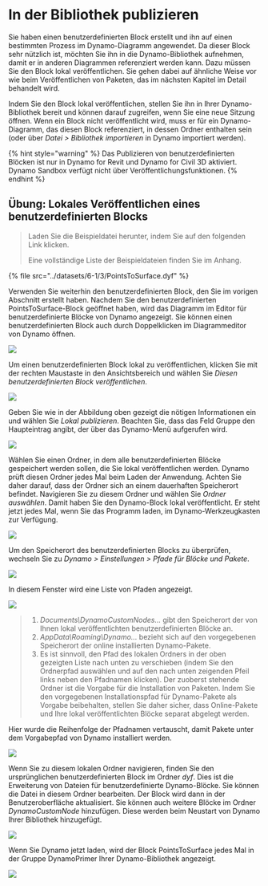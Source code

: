# In der Bibliothek publizieren

Sie haben einen benutzerdefinierten Block erstellt und ihn auf einen bestimmten Prozess im Dynamo-Diagramm angewendet. Da dieser Block sehr nützlich ist, möchten Sie ihn in die Dynamo-Bibliothek aufnehmen, damit er in anderen Diagrammen referenziert werden kann. Dazu müssen Sie den Block lokal veröffentlichen. Sie gehen dabei auf ähnliche Weise vor wie beim Veröffentlichen von Paketen, das im nächsten Kapitel im Detail behandelt wird.

Indem Sie den Block lokal veröffentlichen, stellen Sie ihn in Ihrer Dynamo-Bibliothek bereit und können darauf zugreifen, wenn Sie eine neue Sitzung öffnen. Wenn ein Block nicht veröffentlicht wird, muss er für ein Dynamo-Diagramm, das diesen Block referenziert, in dessen Ordner enthalten sein (oder über _Datei > Bibliothek importieren_ in Dynamo importiert werden).

{% hint style="warning" %} Das Publizieren von benutzerdefinierten Blöcken ist nur in Dynamo for Revit und Dynamo for Civil 3D aktiviert. Dynamo Sandbox verfügt nicht über Veröffentlichungsfunktionen. {% endhint %}

## Übung: Lokales Veröffentlichen eines benutzerdefinierten Blocks

> Laden Sie die Beispieldatei herunter, indem Sie auf den folgenden Link klicken.
>
> Eine vollständige Liste der Beispieldateien finden Sie im Anhang.

{% file src="../datasets/6-1/3/PointsToSurface.dyf" %}

Verwenden Sie weiterhin den benutzerdefinierten Block, den Sie im vorigen Abschnitt erstellt haben. Nachdem Sie den benutzerdefinierten PointsToSurface-Block geöffnet haben, wird das Diagramm im Editor für benutzerdefinierte Blöcke von Dynamo angezeigt. Sie können einen benutzerdefinierten Block auch durch Doppelklicken im Diagrammeditor von Dynamo öffnen.

![](../images/6-1/3/publishcustomnodelocally01.jpg)

Um einen benutzerdefinierten Block lokal zu veröffentlichen, klicken Sie mit der rechten Maustaste in den Ansichtsbereich und wählen Sie _Diesen benutzerdefinierten Block veröffentlichen_.

![](../images/6-1/3/publishcustomnodeexercise-02.jpg)

Geben Sie wie in der Abbildung oben gezeigt die nötigen Informationen ein und wählen Sie _Lokal publizieren_. Beachten Sie, dass das Feld Gruppe den Haupteintrag angibt, der über das Dynamo-Menü aufgerufen wird.

![](../images/6-1/3/publishcustomnodeexercise-03.jpg)

Wählen Sie einen Ordner, in dem alle benutzerdefinierten Blöcke gespeichert werden sollen, die Sie lokal veröffentlichen werden. Dynamo prüft diesen Ordner jedes Mal beim Laden der Anwendung. Achten Sie daher darauf, dass der Ordner sich an einem dauerhaften Speicherort befindet. Navigieren Sie zu diesem Ordner und wählen Sie _Ordner auswählen_. Damit haben Sie den Dynamo-Block lokal veröffentlicht. Er steht jetzt jedes Mal, wenn Sie das Programm laden, im Dynamo-Werkzeugkasten zur Verfügung.

![](../images/6-1/3/publishcustomnodeexercise-04.jpg)

Um den Speicherort des benutzerdefinierten Blocks zu überprüfen, wechseln Sie zu _Dynamo > Einstellungen > Pfade für Blöcke und Pakete_.

![](../images/6-1/3/publishcustomnodeexercise-05.jpg)

In diesem Fenster wird eine Liste von Pfaden angezeigt.

![](../images/6-1/3/publishcustomnodeexercise-06.jpg)

> 1. _Documents\\DynamoCustomNodes..._ gibt den Speicherort der von Ihnen lokal veröffentlichten benutzerdefinierten Blöcke an.
> 2. _AppData\\Roaming\\Dynamo..._ bezieht sich auf den vorgegebenen Speicherort der online installierten Dynamo-Pakete.
> 3. Es ist sinnvoll, den Pfad des lokalen Ordners in der oben gezeigten Liste nach unten zu verschieben (indem Sie den Ordnerpfad auswählen und auf den nach unten zeigenden Pfeil links neben den Pfadnamen klicken). Der zuoberst stehende Ordner ist die Vorgabe für die Installation von Paketen. Indem Sie den vorgegebenen Installationspfad für Dynamo-Pakete als Vorgabe beibehalten, stellen Sie daher sicher, dass Online-Pakete und Ihre lokal veröffentlichten Blöcke separat abgelegt werden.

Hier wurde die Reihenfolge der Pfadnamen vertauscht, damit Pakete unter dem Vorgabepfad von Dynamo installiert werden.

![](../images/6-1/3/publishcustomnodeexercise-07.jpg)

Wenn Sie zu diesem lokalen Ordner navigieren, finden Sie den ursprünglichen benutzerdefinierten Block im Ordner _dyf_. Dies ist die Erweiterung von Dateien für benutzerdefinierte Dynamo-Blöcke. Sie können die Datei in diesem Ordner bearbeiten. Der Block wird dann in der Benutzeroberfläche aktualisiert. Sie können auch weitere Blöcke im Ordner _DynamoCustomNode_ hinzufügen. Diese werden beim Neustart von Dynamo Ihrer Bibliothek hinzugefügt.

![](../images/6-1/3/publishcustomnodeexercise-08.jpg)

Wenn Sie Dynamo jetzt laden, wird der Block PointsToSurface jedes Mal in der Gruppe DynamoPrimer Ihrer Dynamo-Bibliothek angezeigt.

![](../images/6-1/3/publishcustomnodeexercise-09.jpg)

